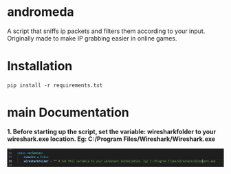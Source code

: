 # andromeda
A script that sniffs ip packets and filters them according to your input. Originally made to make IP grabbing easier in online games.

Installation
============
    pip install -r requirements.txt
    
main
Documentation
============
**1. Before starting up the script, set the variable: wiresharkfolder to your wireshark.exe location. Eg: C:/Program Files/Wireshark/Wireshark.exe**

![Before running](https://github.com/ethicalpunk/andromeda/blob/main/docs/before_start.png "Before running")
